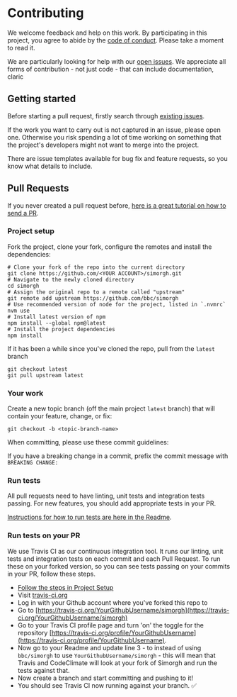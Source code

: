# Contributing

We welcome feedback and help on this work. By participating in this project, you agree to abide by the [code of conduct](https://github.com/bbc/simorgh/blob/latest/CODE_OF_CONDUCT.md). Please take a moment to read it.

We are particularly looking for help with our [open issues](https://github.com/bbc/simorgh/issues). We appreciate all forms of contribution - not just code - that can include documentation, claric

## Getting started

Before starting a pull request, firstly search through [existing issues]( https://github.com/bbc/simorgh/issues).

If the work you want to carry out is not captured in an issue, please open one. Otherwise you risk spending a lot of time working on something that the project's developers might not want to merge into the project.

There are issue templates available for bug fix and feature requests, so you know what details to include.

## Pull Requests

If you never created a pull request before, [here is a great tutorial on how to send a PR](https://egghead.io/courses/how-to-contribute-to-an-open-source-project-on-github).

### Project setup

Fork the project, clone your fork, configure the remotes and install the dependencies:

```
# Clone your fork of the repo into the current directory
git clone https://github.com/<YOUR ACCOUNT>/simorgh.git
# Navigate to the newly cloned directory
cd simorgh
# Assign the original repo to a remote called "upstream"
git remote add upstream https://github.com/bbc/simorgh
# Use recommended version of node for the project, listed in `.nvmrc`
nvm use
# Install latest version of npm
npm install --global npm@latest
# Install the project dependencies
npm install
```

If it has been a while since you've cloned the repo, pull from the `latest` branch

```
git checkout latest
git pull upstream latest
```

### Your work

Create a new topic branch (off the main project `latest` branch) that will contain your feature, change, or fix:

```
git checkout -b <topic-branch-name>
```

When committing, please use these commit guidelines:

If you have a breaking change in a commit, prefix the commit message with `BREAKING CHANGE:`

### Run tests

All pull requests need to have linting, unit tests and integration tests passing.  For new features, you should add appropriate tests in your PR.

[Instructions for how to run tests are here in the Readme](https://github.com/bbc/simorgh/blob/latest/README.md#tests).

### Run tests on your PR

We use Travis CI as our continuous integration tool. It runs our linting, unit tests and integration tests on each commit and each Pull Request. To run these on your forked version, so you can see tests passing on your commits in your PR, follow these steps.

- [Follow the steps in Project Setup](#project-setup)
- Visit  [travis-ci.org](https://travis-ci.org)
- Log in with your Github account where you've forked this repo to
- Go to [https://travis-ci.org/YourGithubUsername/simorgh](https://travis-ci.org/YourGithubUsername/simorgh)
- Go to your Travis CI profile page and turn 'on' the toggle for the repository [https://travis-ci.org/profile/YourGithubUsername](https://travis-ci.org/profile/YourGithubUsername).
- Now go to your Readme and update line 3 - to instead of using `bbc/simorgh` to use `YourGithubUsername/simorgh` - this will mean that Travis and CodeClimate will look at your fork of Simorgh and run the tests against that.
- Now create a branch and start committing and pushing to it! 
- You should see Travis CI now running against your branch. :white_check_mark:
